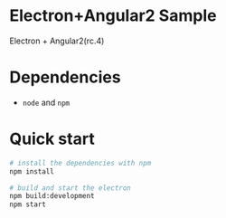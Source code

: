 # Electron+Angular2 Sample

Electron + Angular2(rc.4)

# Dependencies

 - `node` and `npm`

# Quick start

```sh
# install the dependencies with npm
npm install

# build and start the electron
npm build:development
npm start
```

